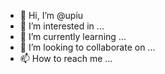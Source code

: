 - 👋 Hi, I’m @upiu
- 👀 I’m interested in ...
- 🌱 I’m currently learning ...
- 💞️ I’m looking to collaborate on ...
- 📫 How to reach me ...

<!---
upiu/upiu is a ✨ special ✨ repository because its `README.md` (this file) appears on your GitHub profile.
You can click the Preview link to take a look at your changes.
--->
